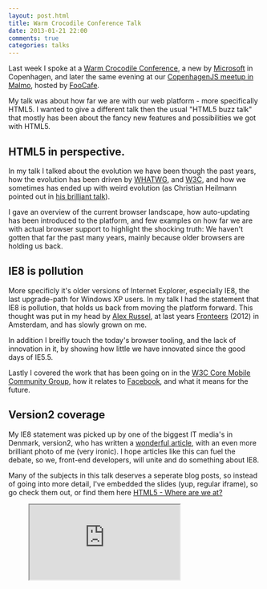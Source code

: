 ```yaml
---
layout: post.html
title: Warm Crocodile Conference Talk
date: 2013-01-21 22:00
comments: true
categories: talks
---
```


Last week I spoke at a [Warm Crocodile Conference](http://warmcrocconf.net/), a new by [Microsoft](http://microsoft.com) in Copenhagen, and later the same evening at our [CopenhagenJS meetup in Malmo](http://lanyrd.com/2013/copenhagenjs-january/), hosted by [FooCafe](http://foocafe.org/).

My talk was about how far we are with our web platform - more specifically HTML5. I wanted to give a different talk then the usual "HTML5 buzz talk" that mostly has been about the fancy new features and possibilities we got with HTML5.

<!--more-->

## HTML5 in perspective.
In my talk I talked about the evolution we have been though the past years, how the evolution has been driven by [WHATWG](http://www.whatwg.org/), and [W3C](http://www.w3c.org/), and how we sometimes has ended up with weird evolution (as Christian Heilmann pointed out in [his brilliant talk](http://www.youtube.com/watch?v=B7ahspCqFMs)).

I gave an overview of the current browser landscape, how auto-updating has been introduced to the platform, and few examples on how far we are with actual browser support to highlight the shocking truth: We haven't gotten that far the past many years, mainly because older browsers are holding us back.

## IE8 is pollution
More specificly it's older versions of Internet Explorer, especially IE8, the last upgrade-path for Windows XP users. In my talk I had the statement that IE8 is pollution, that holds us back from moving the platform forward. This thought was put in my head by [Alex Russel](http://infrequently.org/), at last years [Fronteers](http://fronteers.nl/) (2012) in Amsterdam, and has slowly grown on me.

In addition I breifly touch the today's browser tooling, and the lack of innovation in it, by showing how little we have innovated since the good days of IE5.5.

Lastly I covered the work that has been going on in the [W3C Core Mobile Community Group](http://coremob.org/), how it relates to [Facebook](http://facebook.com), and what it means for the future.

## Version2 coverage
My IE8 statement was picked up by one of the biggest IT media's in Denmark, version2, who has written a [wonderful article](http://www.version2.dk/artikel/frontendudvikler-internet-explorer-8-forurening-html5-49943#comment-226337), with an even more brilliant photo of me (very ironic). I hope articles like this can fuel the debate, so we, front-end developers, will unite and do something about IE8.


Many of the subjects in this talk deserves a seperate blog posts, so instead of going into more detail, I've embedded the slides (yup, regular iframe), so go check them out, or find them here <a href="http://auchenberg.github.com/presentations/warmcroc-html5-where-are-we-at/">HTML5 - Where are we at?</a>

<figure class="slides">
  <iframe src="http://auchenberg.github.com/presentations/warmcroc-html5-where-are-we-at/"></iframe>
</figure>


